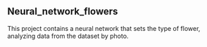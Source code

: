 <h2>
  Neural_network_flowers
</h2>
  <p>This project contains a neural network that sets the type of flower, analyzing data from the dataset by photo.<p>
